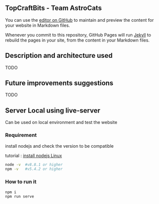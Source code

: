 ## TopCraftBits - Team AstroCats

You can use the [editor on GitHub](https://github.com/topcraftbits/AstroCats/edit/master/README.md) to maintain and preview the content for your website in Markdown files.

Whenever you commit to this repository, GitHub Pages will run [Jekyll](https://jekyllrb.com/) to rebuild the pages in your site, from the content in your Markdown files.

Description and architecture used
-------
TODO

Future improvements suggestions
-------
TODO

## Server Local using live-server
Can be used on local environment and test the website
 
### Requirement

install nodejs and check the version to be compatible

tutorial : [install nodejs Linux](https://nodejs.org/en/download/package-manager/) 
```bash
node -v  #v8.8.1 or higher
npm -v   #v5.4.2 or higher
```
### How to run it 

```bash
npm i
npm run serve
```
